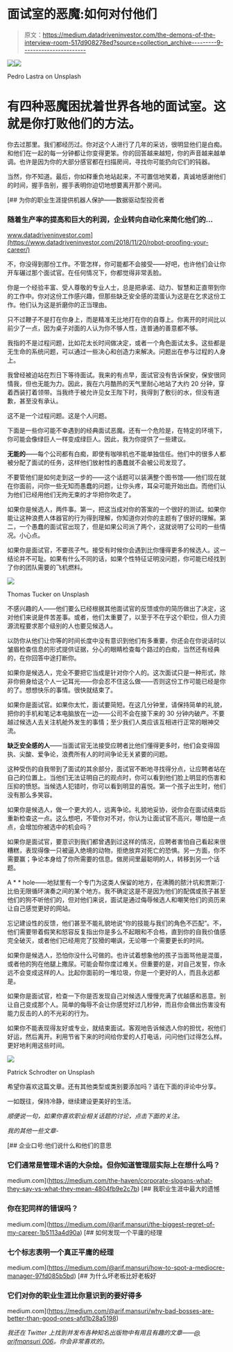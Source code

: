 # 面试室的恶魔:如何对付他们

> 原文：<https://medium.datadriveninvestor.com/the-demons-of-the-interview-room-517d908278ed?source=collection_archive---------9----------------------->

[![](img/bdd1888e78ebda4ee6164e8c70122e11.png)](http://www.track.datadriveninvestor.com/1B9E)![](img/d3b4e067b801772a3a25ee228047136d.png)

Pedro Lastra on Unsplash

# 有四种恶魔困扰着世界各地的面试室。这就是你打败他们的方法。

你去过那里。我们都经历过。你对这个人进行了几年的采访，很明显他们是白痴。和他们在一起的每一分钟都让你变得更笨。你的回答越来越短，你的声音越来越单调。也许是因为你的大部分感官都在扫描房间，寻找你可能扔向它们的钝器。

当然，你不知道。最后，你如释重负地站起来，不可置信地笑着，真诚地感谢他们的时间，握手告别，握手表明你迫切地想要离开那个房间。

[](https://www.datadriveninvestor.com/2018/11/20/robot-proofing-your-career/) [## 为你的职业生涯提供机器人保护——数据驱动型投资者

### 随着生产率的提高和巨大的利润，企业转向自动化来简化他们的…

www.datadriveninvestor.com](https://www.datadriveninvestor.com/2018/11/20/robot-proofing-your-career/) 

不，你没得到那份工作。不管怎样，你可能都不会接受——好吧，也许他们会让你开车碾过那个面试官。在任何情况下，你都觉得非常丢脸。

你是一个经验丰富、受人尊敬的专业人士，总是把承诺、动力、智慧和正直带到你的工作中。你对这份工作感兴趣，但那些缺乏安全感的混蛋认为这是在乞求这份工作。他们认为这是折磨你的正当理由。

只不过鞭子不是打在你身上，而是精准无比地打在你的自尊上。你离开的时间比以前少了一点，因为桌子对面的人认为你不够人性，连普通的善意都不够。

我指的不是过程问题，比如花太长时间做决定，或者一个角色面试太多。这些都是无生命的系统问题，可以通过一些决心和创造力来解决。问题出在参与过程的人身上。

我曾经被迫站在烈日下等待面试。我来的有点早，面试官没有告诉保安，保安很同情我，但也无能为力。因此，我在六月酷热的天气里耐心地站了大约 20 分钟，穿着西装打着领带。当我终于被允许见女王陛下时，我得到了敷衍的水，但没有道歉，甚至没有承认。

这不是一个过程问题。这是个人问题。

下面是一些你可能不幸遇到的经典面试恶魔。还有一个危险是，在特定的环境下，你可能会像绿巨人一样变成绿巨人。因此，我为你提供了一些建议。

**无能的**——每个公司都有白痴，即使有咖啡机也不能单独信任。他们中的很多人都被分配了面试的任务，这样他们放射性的愚蠢就不会被公司发现了。

不要管他们是如何走到这一步的——这个话题可以装满整个图书馆——他们现在就在你面前，问你一些无知而愚蠢的问题，让你头疼，耳朵可能开始出血。而他们认为他们已经用他们无拘无束的才华把你吹走了。

如果你是候选人，两件事。第一，把这当成对你的答案的一个很好的测试。如果你能让这种浪费人体器官的行为得到理解，你知道你对你的主题有了很好的理解。第二，一个愚蠢的面试官出现了，但是如果公司派了两个，这就说明了公司的一些情况。小心点。

如果你是面试官，不要孩子气。接受有时候你会遇到比你懂得更多的候选人。这一结论并不可耻。如果有什么不同的话，如果个性特征证明没问题，你可能已经找到了你的团队需要的飞机燃料。

![](img/95e3e96b4db0ddee16feeeb5902c0e46.png)

Thomas Tucker on Unsplash

不感兴趣的人——他们要么已经根据其他面试官的反馈或你的简历做出了决定，这对他们来说是件苦差事。或者，他们太重要了，以至于不在乎这个职位，但人力资源流程要求那个级别的人也要见候选人。

以防你从他们让你等的时间长度中没有意识到他们有多重要，你还会在你说话时以皱眉检查信息的形式提供证据，分心的眼睛检查每个路过的白痴，当然还有经典的，在你回答中途打断你。

如果你是候选人，完全不要把它当成是针对你个人的。这次面试只是一种形式，除非你俯身给这个人一记耳光——你会忍不住这么做——否则这份工作可能已经是你的了。想想快乐的事情。很快就结束了。

如果你是面试官。如果你太忙，面试要简短。在这几分钟里，请保持简单的礼貌，把你的手机和笔记本电脑放在一边——公司不会在接下来的 30 分钟内破产。不要越过候选人去关注机舱外发生的事情；至少我们人类应该互相进行正常的眼神交流。

**缺乏安全感的人**——当面试官无法接受应聘者比他们懂得更多时，他们会变得固执、尖酸、爱争论，浪费所有人的时间争论无关紧要的问题。

这种受伤的自我带到了面试的其余部分，面试官不断地寻找得分点，让应聘者站在自己的位置上。当他们无法证明自己的观点时，你可以看到他们脸上明显的伤害和压抑的愤怒。当候选人犯错时，你可以看到明显的喜悦。第一个孩子出生时，他们没有那么多笑容。

如果你是候选人，做一个更大的人，远离争论。礼貌地妥协，说你会在面试结束后重新检查这一点。这么想吧，不管你对不对，你认为让面试官不高兴，哪怕是一点点，会增加你被选中的机会吗？

如果你是面试官，要意识到我们都曾遇到过这样的情况，应聘者害怕自己看起来很糟糕，表现得像一只被逼入绝境的动物，拒绝放弃对死亡的恐惧。另一方面，你不需要赢；争论本身给了你所需要的信息。做房间里最聪明的人，转移到另一个话题。

A * * hole——地狱里有一个专门为这类人保留的地方，在沸腾的脓汁坑和贾斯汀·比伯无限循环演奏之间的某个地方。我不确定这是不是因为他们的配偶或孩子甚至他们的狗不听他们的，但对他们来说，面试是通过侮辱候选人和嘲笑他们的资历来让自己感觉更好的网站。

忘记建设性的反馈，他们甚至不能礼貌地说“你的技能与我们的角色不匹配”。不，他们需要带着假笑和怒容反复指出你是多么不起眼和不合格，直到你的自我价值感完全破灭，或者他们已经用完了狡猾的嘲讽，无论哪一个需要更长的时间。

如果你是候选人，恐怕你没什么可做的。也许试着想象他的孩子当面骂他是混蛋，或者他的狗在他腿上撒尿。可能会帮你度过难关。但重要的是，对自己发誓，你永远不会变成这样的人。比起你面前的一堆垃圾，你是一个更好的人，而且永远都是。

如果你是面试官，检查一下你是否发现自己对候选人慢慢充满了优越感和恶意。别让自己变成那个人。简单的侮辱不会让你感觉好过几秒钟，而且你会做出伤害没有能力反击的人的不光彩的行为。

如果你不能表现得友好或专业，就结束面试。客观地告诉候选人你的担忧，祝他们好运，然后离开。利用节省下来的时间给你爱的人打电话，问问他们过得怎么样。更好地利用这些时间。

![](img/9accb0c66e94c50d70e069881b0a6e85.png)

Patrick Schrodter on Unsplash

希望你喜欢这篇文章。还有其他类型或类别要添加吗？请在下面的评论中分享。

一如既往，保持冷静，继续建设更美好的生活。

*顺便说一句，如果你喜欢职业相关话题的讨论，点击下面的关注。*

*我的其他一些文章-*

[](https://medium.com/the-haven/corporate-slogans-what-they-say-vs-what-they-mean-4804fb9e2c7b) [## 企业口号:他们说什么和他们的意思

### 它们通常是管理术语的大杂烩。但你知道管理层实际上在想什么吗？

medium.com](https://medium.com/the-haven/corporate-slogans-what-they-say-vs-what-they-mean-4804fb9e2c7b) [](https://medium.com/@arif.mansuri/the-biggest-regret-of-my-career-1b5113a4d90a) [## 我职业生涯中最大的遗憾

### 你在犯同样的错误吗？

medium.com](https://medium.com/@arif.mansuri/the-biggest-regret-of-my-career-1b5113a4d90a) [](https://medium.com/@arif.mansuri/how-to-spot-a-mediocre-manager-97fd085b5bd) [## 如何发现一个平庸的经理

### 七个标志表明一个真正平庸的经理

medium.com](https://medium.com/@arif.mansuri/how-to-spot-a-mediocre-manager-97fd085b5bd) [](https://medium.com/@arif.mansuri/why-bad-bosses-are-better-than-good-ones-afd1b28a5198) [## 为什么坏老板比好老板好

### 它们对你的职业生涯比你意识到的要好得多

medium.com](https://medium.com/@arif.mansuri/why-bad-bosses-are-better-than-good-ones-afd1b28a5198) 

*我还在 Twitter 上找到并发布各种知名出版物中有用且有趣的文章——*[*@ arifmansuri 006*](https://twitter.com/ArifMansuri006)*。你会非常喜欢的。*